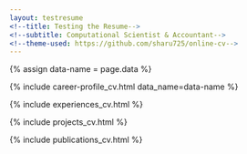 ```yaml
---
layout: testresume
<!--title: Testing the Resume-->
<!--subtitle: Computational Scientist & Accountant-->
<!--theme-used: https://github.com/sharu725/online-cv-->
---
```


{% assign data-name = page.data %}

<!--<h1> {{ data-name }} </h1>-->

{% include career-profile_cv.html data_name=data-name %}

{% include experiences_cv.html %}

{% include projects_cv.html %}

{% include publications_cv.html %}

